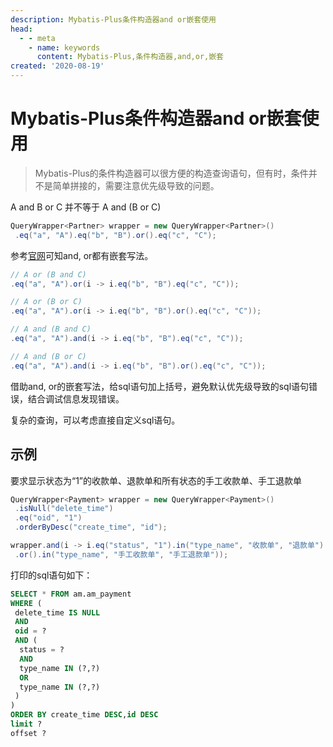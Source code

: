 ```yaml
---
description: Mybatis-Plus条件构造器and or嵌套使用
head:
  - - meta
    - name: keywords
      content: Mybatis-Plus,条件构造器,and,or,嵌套
created: '2020-08-19'
---
```


# Mybatis-Plus条件构造器and or嵌套使用

> Mybatis-Plus的条件构造器可以很方便的构造查询语句，但有时，条件并不是简单拼接的，需要注意优先级导致的问题。

A and B or C 并不等于 A and (B or C)

```java
QueryWrapper<Partner> wrapper = new QueryWrapper<Partner>()
 .eq("a", "A").eq("b", "B").or().eq("c", "C");
```

参考[官网](https://baomidou.com/guide/wrapper.html#or)可知and, or都有嵌套写法。

```java
// A or (B and C)
.eq("a", "A").or(i -> i.eq("b", "B").eq("c", "C"));

// A or (B or C)
.eq("a", "A").or(i -> i.eq("b", "B").or().eq("c", "C"));

// A and (B and C)
.eq("a", "A").and(i -> i.eq("b", "B").eq("c", "C"));

// A and (B or C)
.eq("a", "A").and(i -> i.eq("b", "B").or().eq("c", "C"));
```

借助and, or的嵌套写法，给sql语句加上括号，避免默认优先级导致的sql语句错误，结合调试信息发现错误。

复杂的查询，可以考虑直接自定义sql语句。

## 示例

要求显示状态为“1”的收款单、退款单和所有状态的手工收款单、手工退款单

```java
QueryWrapper<Payment> wrapper = new QueryWrapper<Payment>()
 .isNull("delete_time")
 .eq("oid", "1")
 .orderByDesc("create_time", "id");

wrapper.and(i -> i.eq("status", "1").in("type_name", "收款单", "退款单")
 .or().in("type_name", "手工收款单", "手工退款单"));
```

打印的sql语句如下：

```sql
SELECT * FROM am.am_payment
WHERE (
 delete_time IS NULL
 AND
 oid = ? 
 AND (
  status = ?
  AND
  type_name IN (?,?)
  OR
  type_name IN (?,?)
 )
)
ORDER BY create_time DESC,id DESC
limit ?
offset ? 
```
